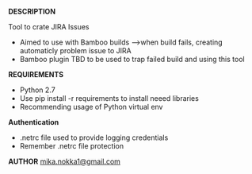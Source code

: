 
**DESCRIPTION**

Tool to crate JIRA Issues 

* Aimed to use with Bamboo builds
 -->when build fails, creating automaticly problem issue to JIRA
* Bamboo plugin TBD to be used to trap failed build and using this
tool



**REQUIREMENTS**

* Python 2.7
* Use pip install -r requirements to install neeed libraries
* Recommending usage of Python virtual env


**Authentication**

* .netrc file used to provide logging credentials
* Remember .netrc file protection




**AUTHOR**
mika.nokka1@gmail.com